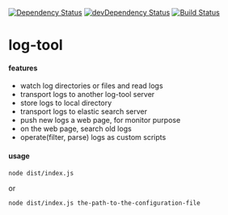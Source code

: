 [![Dependency Status](https://david-dm.org/plantain-00/log-tool.svg)](https://david-dm.org/plantain-00/log-tool)
[![devDependency Status](https://david-dm.org/plantain-00/log-tool/dev-status.svg)](https://david-dm.org/plantain-00/log-tool#info=devDependencies)
[![Build Status](https://travis-ci.org/plantain-00/log-tool.svg?branch=master)](https://travis-ci.org/plantain-00/log-tool)

# log-tool

#### features

+ watch log directories or files and read logs
+ transport logs to another log-tool server
+ store logs to local directory
+ transport logs to elastic search server
+ push new logs a web page, for monitor purpose
+ on the web page, search old logs
+ operate(filter, parse) logs as custom scripts

#### usage

```bash
node dist/index.js
```

or

```bash
node dist/index.js the-path-to-the-configuration-file
```
